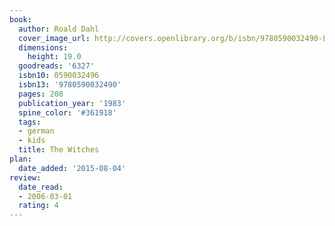 ```yaml
---
book:
  author: Roald Dahl
  cover_image_url: http://covers.openlibrary.org/b/isbn/9780590032490-L.jpg
  dimensions:
    height: 19.0
  goodreads: '6327'
  isbn10: 0590032496
  isbn13: '9780590032490'
  pages: 208
  publication_year: '1983'
  spine_color: '#361918'
  tags:
  - german
  - kids
  title: The Witches
plan:
  date_added: '2015-08-04'
review:
  date_read:
  - 2006-03-01
  rating: 4
---
```


